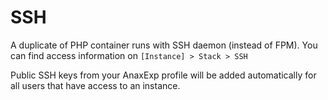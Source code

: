 # SSH

A duplicate of PHP container runs with SSH daemon (instead of FPM). You can find access information on `[Instance] > Stack > SSH`

Public SSH keys from your AnaxExp profile will be added automatically for all users that have access to an instance. 
